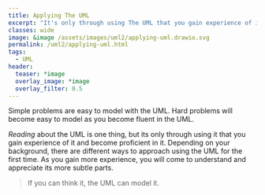 ```yaml
---
title: Applying The UML
excerpt: "It's only through using The UML that you gain experience of it and become proficient in it."
classes: wide
image: &image /assets/images/uml2/applying-uml.drawio.svg
permalink: /uml2/applying-uml.html
tags:
  - UML
header:
  teaser: *image
  overlay_image: *image
  overlay_filter: 0.5
---
```

Simple problems are easy to model with the UML. Hard problems will become easy to model as you become fluent in the UML.

*Reading* about the UML is one thing, but its only through using it that you gain experience of it and become proficient in it. Depending on your background, there are different ways to approach using the UML for the first time. As you gain more experience, you will come to understand and appreciate its more subtle parts.

> If you can think it, the UML can model it.
